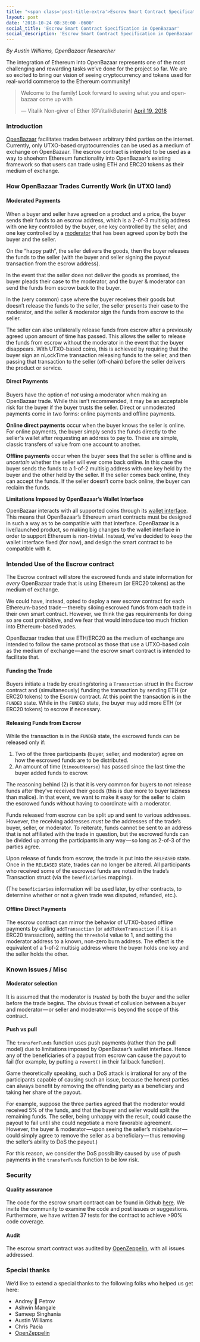 ```yaml
---
title: "<span class='post-title-extra'>Escrow Smart Contract Specification</span> in OpenBazaar"
layout: post
date: '2018-10-24 08:30:00 -0600'
social_title: 'Escrow Smart Contract Specification in OpenBazaar'
social_description: 'Escrow Smart Contract Specification in OpenBazaar'
---
```


_By Austin Williams, OpenBazaar Researcher_

The integration of Ethereum into OpenBazaar represents one of the most challenging and rewarding tasks we’ve done for the project so far. We are so excited to bring our vision of seeing cryptocurrency and tokens used for real-world commerce to the Ethereum community!

<blockquote class="twitter-tweet" data-lang="en"><p lang="en" dir="ltr">Welcome to the family! Look forward to seeing what you and openbazaar come up with</p>&mdash; Vitalik Non-giver of Ether (@VitalikButerin) <a href="https://twitter.com/VitalikButerin/status/987001278764118018?ref_src=twsrc%5Etfw">April 19, 2018</a></blockquote>
<script async src="https://platform.twitter.com/widgets.js" charset="utf-8"></script>

### Introduction

[OpenBazaar](https://openbazaar.org) facilitates trades between arbitrary third parties on the internet. Currently, only UTXO-based cryptocurrencies can be used as a medium of exchange on OpenBazaar. The escrow contract is intended to be used as a way to shoehorn Ethereum functionality into OpenBazaar’s existing framework so that users can trade using ETH and ERC20 tokens as their medium of exchange.

### How OpenBazaar Trades Currently Work (in UTXO land)

#### Moderated Payments

When a buyer and seller have agreed on a product and a price, the buyer sends their funds to an escrow address, which is a 2-of-3 multisig address with one key controlled by the buyer, one key controlled by the seller, and one key controlled by a [moderator](https://openbazaar.org/blog/how-to-choose-a-good-moderator-on-openbazaar) that has been agreed upon by both the buyer and the seller.

On the “happy path”, the seller delivers the goods, then the buyer releases the funds to the seller (with the buyer and seller signing the payout transaction from the escrow address).

In the event that the seller does not deliver the goods as promised, the buyer pleads their case to the moderator, and the buyer & moderator can send the funds from escrow back to the buyer.

In the (very common) case where the buyer receives their goods but doesn’t release the funds to the seller, the seller presents their case to the moderator, and the seller & moderator sign the funds from escrow to the seller.

The seller can also unilaterally release funds from escrow after a previously agreed upon amount of time has passed. This allows the seller to release the funds from escrow without the moderator in the event that the buyer disappears. With UTXO-based coins, this is achieved by requiring that the buyer sign an nLockTime transaction releasing funds to the seller, and then passing that transaction to the seller (off-chain) before the seller delivers the product or service.

#### Direct Payments

Buyers have the option of _not_ using a moderator when making an OpenBazaar trade. While this isn’t recommended, it may be an acceptable risk for the buyer if the buyer trusts the seller. Direct or unmoderated payments come in two forms: online payments and offline payments.

**Online direct payments** occur when the buyer knows the seller is online. For online payments, the buyer simply sends the funds directly to the seller's wallet after requesting an address to pay to. These are simple, classic transfers of value from one account to another.

**Offline payments** occur when the buyer sees that the seller is offline and is _uncertain_ whether the seller will ever come back online. In this case the buyer sends the funds to a 1-of-2 multisig address with one key held by the buyer and the other held by the seller. If the seller comes back online, they can accept the funds. If the seller doesn’t come back online, the buyer can reclaim the funds.

**Limitations Imposed by OpenBazaar’s Wallet Interface** 

OpenBazaar interacts with all supported coins through its [wallet interface](https://github.com/OpenBazaar/wallet-interface/blob/master/wallet.go#L77). This means that OpenBazaar’s Ethereum smart contracts must be designed in such a way as to be compatible with that interface. OpenBazaar is a live/launched product, so making big changes to the wallet interface in order to support Ethereum is non-trivial. Instead, we’ve decided to keep the wallet interface fixed (for now), and design the smart contract to be compatible with it.

### Intended Use of the Escrow contract

The Escrow contract will store the escrowed funds and state information for _every_ OpenBazaar trade that is using Ethereum (or ERC20 tokens) as the medium of exchange.

We could have, instead, opted to deploy a new escrow contract for each Ethereum-based trade — thereby siloing escrowed funds from each trade in their own smart contract. However, we think the gas requirements for doing so are cost prohibitive, and we fear that would introduce too much friction into Ethereum-based trades.

OpenBazaar trades that use ETH/ERC20 as the medium of exchange are intended to follow the same protocol as those that use a UTXO-based coin as the medium of exchange — and the escrow smart contract is intended to facilitate that.

#### Funding the Trade

Buyers initiate a trade by creating/storing a `Transaction` struct in the Escrow contract and (simultaneously) funding the transaction by sending ETH (or ERC20 tokens) to the Escrow contract. At this point the transaction is in the `FUNDED` state. While in the `FUNDED` state, the buyer may add more ETH (or ERC20 tokens) to escrow if necessary.

#### Releasing Funds from Escrow

While the transaction is in the `FUNDED` state, the escrowed funds can be released only if:

1. Two of the three participants (buyer, seller, and moderator) agree on how the escrowed funds are to be distributed.
2. An amount of time (`timeoutHourse`) has passed since the last time the buyer added funds to escrow.
   
The reasoning behind (2) is that it is very common for buyers to not release funds after they’ve received their goods (this is due more to buyer laziness than malice). In that event, we want to make it easy for the seller to claim the escrowed funds without having to coordinate with a moderator.

Funds released from escrow can be split up and sent to various addresses. However, the receiving addresses _must be_ the addresses of the trade’s buyer, seller, or moderator. To reiterate, funds cannot be sent to an address that is not affiliated with the trade in question, but the escrowed funds can be divided up among the participants in any way — so long as 2-of-3 of the parties agree.

Upon release of funds from escrow, the trade is put into the `RELEASED` state. Once in the `RELEASED` state, trades can no longer be altered. All participants who received some of the escrowed funds are noted in the trade’s Transaction struct (via the `beneficiaries` mapping).

(The `beneficiaries` information will be used later, by other contracts, to determine whether or not a given trade was disputed, refunded, etc.).

#### Offline Direct Payments

The escrow contract can mirror the behavior of UTXO-based offline payments by calling `addTransaction` (or `addTokenTransaction` if it is an ERC20 transaction), setting the `threshold` value to 1, and setting the moderator address to a known, non-zero burn address. The effect is the equivalent of a 1-of-2 multisig address where the buyer holds one key and the seller holds the other.

### Known Issues / Misc

#### Moderator selection

It is assumed that the moderator is _trusted_ by both the buyer and the seller before the trade begins. The obvious threat of collusion between a buyer and moderator — or seller and moderator — is beyond the scope of this contract.

#### Push vs pull

The `transferFunds` function uses push payments (rather than the pull model) due to limitations imposed by OpenBazaar’s wallet interface. Hence any of the beneficiaries of a payout from escrow can cause the payout to fail (for example, by putting a `revert()` in their fallback function). 

Game theoretically speaking, such a DoS attack is irrational for any of the participants capable of causing such an issue, because the honest parties can always benefit by removing the offending party as a beneficiary and taking her share of the payout.

For example, suppose the three parties agreed that the moderator would received 5% of the funds, and that the buyer and seller would split the remaining funds. The seller, being unhappy with the result, could cause the payout to fail until she could negotiate a more favorable agreement. However, the buyer & moderator — upon seeing the seller’s misbehavior — could simply agree to remove the seller as a beneficiary — thus removing the seller’s ability to DoS the payout.)

For this reason, we consider the DoS possibility caused by use of push payments in the `transferFunds` function to be low risk.

### Security

#### Quality assurance

The code for the escrow smart contract can be found in Github [here](https://github.com/OpenBazaar/smart-contracts/blob/master/contracts/escrow/Escrow_v1_0.sol). We invite the community to examine the code and post issues or suggestions. Furthermore, we have written 37 tests for the contract to achieve >90% code coverage.

#### Audit

The escrow smart contract was audited by [OpenZeppelin](https://openzeppelin.org/), with all issues addressed.

### Special thanks

We’d like to extend a special thanks to the following folks who helped us get here:

- Andrey 🦃 Petrov
- Ashwin Mangale
- Sameep Singhania
- Austin Williams
- Chris Pacia
- [OpenZeppelin](https://openzeppelin.org/)
